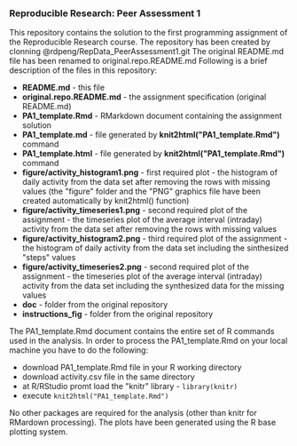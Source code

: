### Reproducible Research: Peer Assessment 1

This repository contains the solution to the first programming 
assignment of the Reproducible Research course.
The repository has been created by clonning @rdpeng/RepData_PeerAssessment1.git
The original README.md file has been renamed to original.repo.README.md
Following is a brief description of the files in this repository:

* **README.md** - this file
* **original.repo.README.md** - the assignment specification (original README.md)
* **PA1_template.Rmd** - RMarkdown document containing the assignment solution
* **PA1_template.md** - file generated by **knit2html("PA1_template.Rmd")** command
* **PA1_template.html** - file generated by **knit2html("PA1_template.Rmd")** command
* **figure/activity_histogram1.png** - first required plot - the histogram of daily activity from the data set after removing the rows with missing values (the "figure" folder and the "PNG" graphics file have been created automatically by knit2html() function)
* **figure/activity_timeseries1.png** - second required plot of the assignment - the timeseries plot of the average interval (intraday) activity from the data set after removing the rows with missing values
* **figure/activity_histogram2.png** - third required plot of the assignment - the histogram of daily activity from the data set including the sinthesized "steps" values
* **figure/activity_timeseries2.png** - second required plot of the assignment - the timeseries plot of the average interval (intraday) activity from the data set including the synthesized data for the missing values
* **doc** - folder from the original repository
* **instructions_fig** - folder from the original repository

The PA1_template.Rmd document contains the entire set of R commands used in the analysis.
In order to process the PA1_template.Rmd on your local machine you have to do the following:
* download PA1_template.Rmd file in your R working directory
* download activity.csv file in the same directory
* at R/RStudio promt load the "knitr" library - `library(knitr)`
* execute `knit2html("PA1_template.Rmd")`

No other packages are required for the analysis (other than knitr for RMardown processing). The plots have been generated using the R base plotting system.


